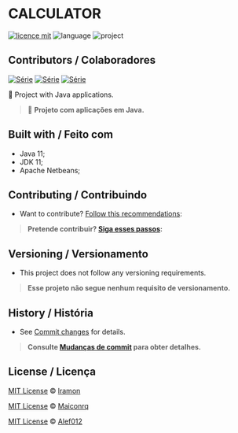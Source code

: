 # CALCULATOR
[![licence mit](https://img.shields.io/badge/licence-MIT-blue.svg)](https://github.com/Maiconrq/INMTE/blob/main/LICENSE)
![language](https://img.shields.io/badge/java-only-yellow)
![project](https://img.shields.io/badge/project-calculator-red)

## Contributors / Colaboradores
[![Série](https://img.shields.io/badge/Maiconrq-UnB-blue)](https://github.com/Maiconrq/INMTE)
[![Série](https://img.shields.io/badge/lramon2001-UnB-green)](https://github.com/lramon2001/INMTE)
[![Série](https://img.shields.io/badge/Alef012-UnB-blue)](https://github.com/lramon2001/INMTE)

:rocket: Project with Java applications. 

> :rocket: **Projeto com aplicações em Java.**

## Built with / Feito com
- Java 11;
- JDK 11;
- Apache Netbeans;

## Contributing / Contribuindo

- Want to contribute? [Follow this recommendations](./CONTRIBUTING.md):  

> **Pretende contribuir? [Siga esses passos](./CONTRIBUTING.md):**

## Versioning / Versionamento
- This project does not follow any versioning requirements.

> **Esse projeto não segue nenhum requisito de versionamento.**

## History / História
- See [Commit changes](https://github.com/lramon2001/Calculator/commits/main) for details.

> **Consulte [Mudanças de commit](https://github.com/lramon2001/Calculator/commits/main) para obter detalhes.**

## License / Licença
[MIT License](https://github.com/lramon2001/Calculator/blob/code/LICENSE) © [lramon](https://github.com/lramon2001)

[MIT License](https://github.com/lramon2001/Calculator/blob/code/LICENSE) © [Maiconrq](https://github.com/Maiconrq)

[MIT License](https://github.com/lramon2001/Calculator/blob/code/LICENSE) © [Alef012](https://github.com/Alef012)

